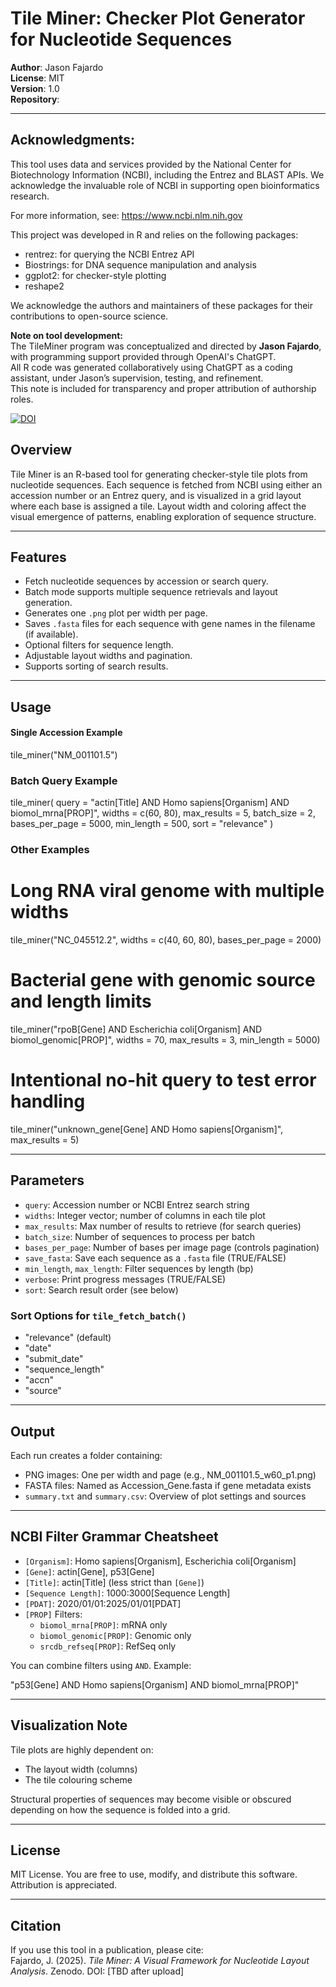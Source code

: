 # Tile Miner: Checker Plot Generator for Nucleotide Sequences

**Author**: Jason Fajardo  
**License**: MIT  
**Version**: 1.0  
**Repository**:

---

## **Acknowledgments:**
This tool uses data and services provided by the National Center for Biotechnology Information (NCBI), including the Entrez and BLAST APIs. We acknowledge the invaluable role of NCBI in supporting open bioinformatics research.

For more information, see: https://www.ncbi.nlm.nih.gov

This project was developed in R and relies on the following packages:

- rentrez: for querying the NCBI Entrez API
- Biostrings: for DNA sequence manipulation and analysis
- ggplot2: for checker-style plotting
- reshape2

We acknowledge the authors and maintainers of these packages for their contributions to open-source science.

 **Note on tool development:**  
 The TileMiner program was conceptualized and directed by **Jason Fajardo**, with programming support provided through OpenAI's ChatGPT.  
 All R code was generated collaboratively using ChatGPT as a coding assistant, under Jason’s supervision, testing, and refinement.  
 This note is included for transparency and proper attribution of authorship roles.


[![DOI](https://zenodo.org/badge/DOI/10.5281/zenodo.15693621.svg)](https://doi.org/10.5281/zenodo.15693621)



## Overview
Tile Miner is an R-based tool for generating checker-style tile plots from nucleotide sequences. Each sequence is fetched from NCBI using either an accession number or an Entrez query, and is visualized in a grid layout where each base is assigned a tile. Layout width and coloring affect the visual emergence of patterns, enabling exploration of sequence structure.

---

## Features
- Fetch nucleotide sequences by accession or search query.  
- Batch mode supports multiple sequence retrievals and layout generation.  
- Generates one `.png` plot per width per page.  
- Saves `.fasta` files for each sequence with gene names in the filename (if available).  
- Optional filters for sequence length.  
- Adjustable layout widths and pagination.  
- Supports sorting of search results.  

---

## Usage

#### Single Accession Example

tile_miner("NM_001101.5")


### Batch Query Example

tile_miner(
  query = "actin[Title] AND Homo sapiens[Organism] AND biomol_mrna[PROP]",
  widths = c(60, 80),
  max_results = 5,
  batch_size = 2,
  bases_per_page = 5000,
  min_length = 500,
  sort = "relevance"
)


### Other Examples

# Long RNA viral genome with multiple widths

tile_miner("NC_045512.2", widths = c(40, 60, 80), bases_per_page = 2000)

# Bacterial gene with genomic source and length limits

tile_miner("rpoB[Gene] AND Escherichia coli[Organism] AND biomol_genomic[PROP]", 
           widths = 70, max_results = 3, min_length = 5000)

# Intentional no-hit query to test error handling

tile_miner("unknown_gene[Gene] AND Homo sapiens[Organism]", max_results = 5)


---

## Parameters
- `query`: Accession number or NCBI Entrez search string  
- `widths`: Integer vector; number of columns in each tile plot  
- `max_results`: Max number of results to retrieve (for search queries)  
- `batch_size`: Number of sequences to process per batch  
- `bases_per_page`: Number of bases per image page (controls pagination)  
- `save_fasta`: Save each sequence as a `.fasta` file (TRUE/FALSE)  
- `min_length`, `max_length`: Filter sequences by length (bp)  
- `verbose`: Print progress messages (TRUE/FALSE)  
- `sort`: Search result order (see below)  

### Sort Options for `tile_fetch_batch()`
- "relevance" (default)  
- "date"  
- "submit_date"  
- "sequence_length"  
- "accn"  
- "source"  

---

## Output
Each run creates a folder containing:  
- PNG images: One per width and page (e.g., NM_001101.5_w60_p1.png)  
- FASTA files: Named as Accession_Gene.fasta if gene metadata exists  
- `summary.txt` and `summary.csv`: Overview of plot settings and sources  

---

## NCBI Filter Grammar Cheatsheet
- `[Organism]`: Homo sapiens[Organism], Escherichia coli[Organism]  
- `[Gene]`: actin[Gene], p53[Gene]  
- `[Title]`: actin[Title] (less strict than `[Gene]`)  
- `[Sequence Length]`: 1000:3000[Sequence Length]  
- `[PDAT]`: 2020/01/01:2025/01/01[PDAT]  
- `[PROP]` Filters:  
  - `biomol_mrna[PROP]`: mRNA only  
  - `biomol_genomic[PROP]`: Genomic only  
  - `srcdb_refseq[PROP]`: RefSeq only  

You can combine filters using `AND`. Example:  

"p53[Gene] AND Homo sapiens[Organism] AND biomol_mrna[PROP]"


---

## Visualization Note
Tile plots are highly dependent on:  
- The layout width (columns)  
- The tile colouring scheme 

Structural properties of sequences may become visible or obscured depending on how the sequence is folded into a grid.

---

## License
MIT License. You are free to use, modify, and distribute this software. Attribution is appreciated.

---

## Citation
If you use this tool in a publication, please cite:  
Fajardo, J. (2025). *Tile Miner: A Visual Framework for Nucleotide Layout Analysis*. Zenodo. DOI: [TBD after upload]
